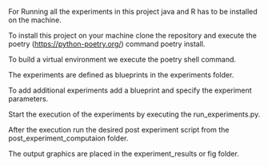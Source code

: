 For Running all the experiments in this project java and R has to be installed on the machine.

To install this project on your machine clone the repository and execute the poetry (https://python-poetry.org/) command poetry install. 

To build a  virtual environment we execute the poetry shell command.

The experiments are defined as blueprints in the experiments folder.

To add additional experiments add a blueprint and specify the experiment parameters.

Start the execution of the experiments by executing the run_experiments.py.

After the execution run the desired post experiment script from the post_experiment_computaion folder.

The output graphics are placed in the experiment_results or fig folder.

